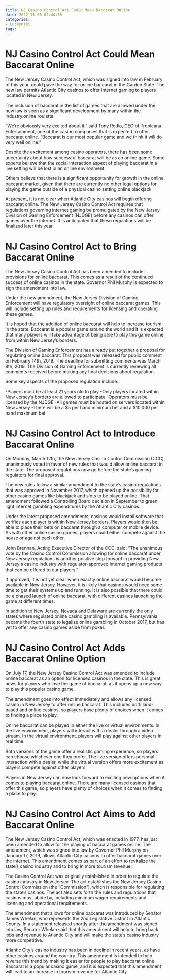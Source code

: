 ```yaml
---
title: NJ Casino Control Act Could Mean Baccarat Online
date: 2022-11-03 02:44:55
categories:
- Luckyniki
tags:
---
```



#  NJ Casino Control Act Could Mean Baccarat Online

The New Jersey Casino Control Act, which was signed into law in February of this year, could pave the way for online baccarat in the Garden State. The new law permits Atlantic City casinos to offer internet gaming to players located in New Jersey.

The inclusion of baccarat in the list of games that are allowed under the new law is seen as a significant development by many within the industry.online roulette

“We’re obviously very excited about it,” said Tony Rodio, CEO of Tropicana Entertainment, one of the casino companies that is expected to offer baccarat online. “Baccarat is our most popular game and we think it will do very well online.”

Despite the excitement among casino operators, there has been some uncertainty about how successful baccarat will be as an online game. Some experts believe that the social interaction aspect of playing baccarat in a live setting will be lost in an online environment.

Others believe that there is a significant opportunity for growth in the online baccarat market, given that there are currently no other legal options for playing the game outside of a physical casino setting.online blackjack

At present, it is not clear when Atlantic City casinos will begin offering baccarat online. The New Jersey Casino Control Act requires that regulations governing internet gaming be promulgated by the New Jersey Division of Gaming Enforcement (NJDGE) before any casinos can offer games over the internet. It is anticipated that these regulations will be finalized later this year.

#  NJ Casino Control Act to Bring Baccarat Online

The New Jersey Casino Control Act has been amended to include provisions for online baccarat. This comes as a result of the continued success of online casinos in the state. Governor Phil Murphy is expected to sign the amendment into law.

Under the new amendment, the New Jersey Division of Gaming Enforcement will have regulatory oversight of online baccarat games. This will include setting up rules and requirements for licensing and operating these games.

It is hoped that the addition of online baccarat will help to increase tourism in the state. Baccarat is a popular game around the world and it is expected that many players will take advantage of being able to play this game online from within New Jersey’s borders.

The Division of Gaming Enforcement has already put together a proposal for regulating online baccarat. This proposal was released for public comment on February 14th, 2019. The deadline for submitting comments was March 8th, 2019. The Division of Gaming Enforcement is currently reviewing all comments received before making any final decisions about regulation.

Some key aspects of the proposed regulation include:

-Players must be at least 21 years old to play
-Only players located within New Jersey’s borders are allowed to participate
-Operators must be licensed by the NJDGE
-All games must be hosted on servers located within New Jersey
-There will be a $5 per hand minimum bet and a $10,000 per hand maximum bet

#  NJ Casino Control Act to Introduce Baccarat Online

On Monday, March 12th, the New Jersey Casino Control Commission (CCC) unanimously voted in favor of new rules that would allow online baccarat in the state. The proposed regulations now go before the state’s gaming regulators for final approval.

The new rules follow a similar amendment to the state’s casino regulations that was approved in November 2017, which opened up the possibility for other casino games like blackjack and slots to be played online. That amendment followed a Controlling Board decision in September to green light internet gambling expenditures by the Atlantic City casinos.

Under the latest proposed amendments, casinos would install software that verifies each player is within New Jersey borders. Players would then be able to place their bets on baccarat through a computer or mobile device. As with other online casino games, players could either compete against the house or against each other.

John Brennan, Acting Executive Director of the CCC, said: "The unanimous vote by the Casino Control Commission allowing for online baccarat under New Jersey regulations is another positive step forward in providing New Jersey's casino industry with regulator-approved internet gaming products that can be offered to our players."

If approved, it is not yet clear when exactly online baccarat would become available in New Jersey. However, it is likely that casinos would need some time to get their systems up and running. It is also possible that there could be a phased launch of online baccarat, with different casinos launching the game at different times.

In addition to New Jersey, Nevada and Delaware are currently the only states where regulated online casino gambling is available. Pennsylvania became the fourth state to legalize online gambling in October 2017, but has yet to offer any casino games aside from poker.

#  NJ Casino Control Act Adds Baccarat Online Option

On July 17, the New Jersey Casino Control Act was amended to include online baccarat as an option for licensed casinos in the state. This is great news for players who love the game of baccarat, as it opens up a new way to play this popular casino game.

The amendment goes into effect immediately and allows any licensed casino in New Jersey to offer online baccarat. This includes both land-based and online casinos, so players have plenty of choices when it comes to finding a place to play.

Online baccarat can be played in either the live or virtual environments. In the live environment, players will interact with a dealer through a video stream. In the virtual environment, players will play against other players in real time.

Both versions of the game offer a realistic gaming experience, so players can choose whichever one they prefer. The live version offers personal interaction with a dealer, while the virtual version offers more excitement as players compete against other players.

Players in New Jersey can now look forward to exciting new options when it comes to playing baccarat online. There are many licensed casinos that offer this game, so players have plenty of choices when it comes to finding a place to play.

#  NJ Casino Control Act Aims to Add Baccarat Online

The New Jersey Casino Control Act, which was enacted in 1977, has just been amended to allow for the playing of baccarat games online. The amendment, which was signed into law by Governor Phil Murphy on January 17, 2019, allows Atlantic City casinos to offer baccarat games over the internet. This amendment comes as part of an effort to revitalize the state’s casino industry and to bring in more tourism revenue.

The Casino Control Act was originally established in order to regulate the casino industry in New Jersey. The act establishes the New Jersey Casino Control Commission (the “Commission”), which is responsible for regulating the state’s casinos. The act also sets forth the rules and regulations that casinos must abide by, including minimum wager requirements and licensing and operational requirements.

The amendment that allows for online baccarat was introduced by Senator James Whelan, who represents the 2nd Legislative District in Atlantic County. In a statement released shortly after the amendment was signed into law, Senator Whelan said that this amendment will help to bring back jobs and revenue to Atlantic City and will make the state’s casino industry more competitive.

Atlantic City’s casino industry has been in decline in recent years, as have other casinos around the country. This amendment is intended to help reverse this trend by making it easier for people to play baccarat online. Baccarat is a popular casino game, and it is expected that this amendment will lead to an increase in tourism revenue for Atlantic City.